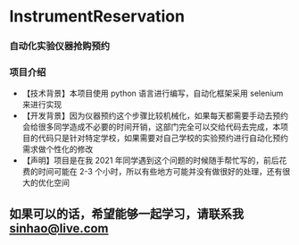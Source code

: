 # InstrumentReservation
### 自动化实验仪器抢购预约

### 项目介绍
* 【技术背景】本项目使用 python 语言进行编写，自动化框架采用 selenium 来进行实现
* 【开发背景】因为仪器预约这个步骤比较机械化，如果每天都需要手动去预约会给很多同学造成不必要的时间开销，这部门完全可以交给代码去完成，本项目的代码只是针对特定学校，如果需要对自己学校的实验预约进行自动化预约需求做个性化的修改
* 【声明】项目是在我 2021 年同学遇到这个问题的时候随手帮忙写的，前后花费的时间可能在 2-3 个小时，所以有些地方可能并没有做很好的处理，还有很大的优化空间

## 如果可以的话，希望能够一起学习，请联系我 sinhao@live.com
